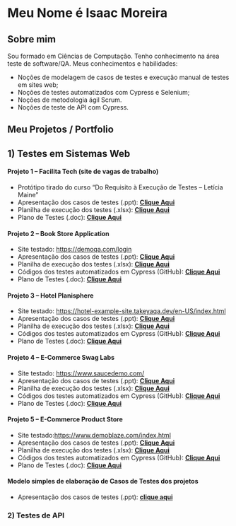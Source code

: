 # Meu Nome é Isaac Moreira

## Sobre mim
Sou formado em Ciências de Computação. Tenho conhecimento na área teste de software/QA. Meus conhecimentos e habilidades:
* Noções de modelagem de casos de testes e execução manual de testes em sites web;
* Noções de testes automatizados com Cypress e Selenium;
* Noções de metodologia ágil Scrum.
* Noções de teste de API com Cypress.

## Meu Projetos / Portfolio
## 1) Testes em Sistemas Web 
#### Projeto 1 – Facilita Tech (site de vagas de trabalho)
* Protótipo tirado do curso “Do Requisito à Execução de Testes – Letícia Maine”
* Apresentação dos casos de testes (.ppt): [**Clique Aqui**]( url )
* Planilha de execução dos testes (.xlsx): [**Clique Aqui**]( url )
* Plano de Testes (.doc): [**Clique Aqui**]( url )

#### Projeto 2 – Book Store Application
*	Site testado: https://demoqa.com/login
* Apresentação dos casos de testes (.ppt): [**Clique Aqui**]( url )
* Planilha de execução dos testes (.xlsx): [**Clique Aqui**]( url )
* Códigos dos testes automatizados em Cypress (GitHub): [**Clique Aqui**]( url )
* Plano de Testes (.doc): [**Clique Aqui**]( url )

#### Projeto 3 – Hotel Planisphere
*	Site testado: https://hotel-example-site.takeyaqa.dev/en-US/index.html
* Apresentação dos casos de testes (.ppt): [**Clique Aqui**]( url )
* Planilha de execução dos testes (.xlsx): [**Clique Aqui**]( url )
* Códigos dos testes automatizados em Cypress (GitHub): [**Clique Aqui**]( url )
* Plano de Testes (.doc): [**Clique Aqui**]( url )

#### Projeto 4 – E-Commerce Swag Labs
*	Site testado: https://www.saucedemo.com/
* Apresentação dos casos de testes (.ppt): [**Clique Aqui**]( url )
* Planilha de execução dos testes (.xlsx): [**Clique Aqui**]( url )
* Códigos dos testes automatizados em Cypress (GitHub): [**Clique Aqui**]( url )
* Plano de Testes (.doc): [**Clique Aqui**]( url )

#### Projeto 5 – E-Commerce Product Store
* Site testado:https://www.demoblaze.com/index.html
* Apresentação dos casos de testes (.ppt): [**Clique Aqui**]( url )
* Planilha de execução dos testes (.xlsx): [**Clique Aqui**]( url )
* Códigos dos testes automatizados em Cypress (GitHub): [**Clique Aqui**]( url )
* Plano de Testes (.doc): [**Clique Aqui**]( url )

#### Modelo simples de elaboração de Casos de Testes dos projetos
* Apresentação dos casos de testes (.ppt): [**clique aqui**](https://scriptng.com/practise-site/selenium-form-automation-practice/)  

### 2) Testes de API   

  

